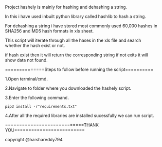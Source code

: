 Project hashely is mainly for hashing and dehashing a string.

In this i have used inbuilt python library called hashlib to hash a string.

For dehashing a string i have stored most commonly used 60,000 hashes in SHA256 and MD5 hash formats in xls sheet.

This script will iterate through all the hases  in the xls file and search whether the hash exist or not.

if hash exist then it will return the corresponding string if not exits it will show data not found.

==============Steps to follow before running the script==========

1.Open terminal/cmd.

2.Navigate to folder where you downloaded the hashely script.

3.Enter the following command.

    pip3 install -r"requirements.txt"

4.After all the required libraries are installed sucessfully we can run script.
 
============================THANK YOU=========================

copyright @harshareddy794
